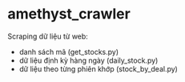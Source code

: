 # amethyst_crawler
Scraping dữ liệu từ web:
- danh sách mã (get_stocks.py)
- dữ liệu định kỳ hàng ngày (daily_stock.py)
- dữ liệu theo từng phiên khớp (stock_by_deal.py)

